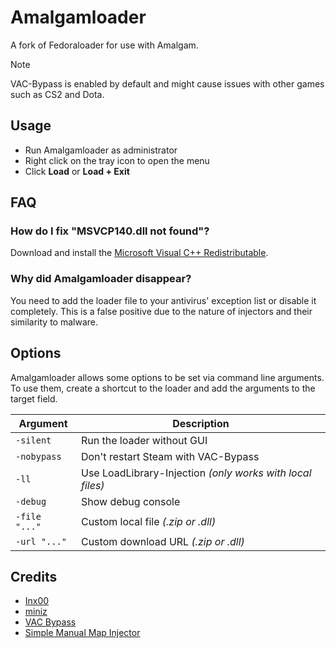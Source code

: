 # Amalgamloader


A fork of Fedoraloader for use with Amalgam.

> [!NOTE]  
> VAC-Bypass is enabled by default and might cause issues with other games such as CS2 and Dota.

## Usage

- Run Amalgamloader as administrator
- Right click on the tray icon to open the menu
- Click **Load** or **Load + Exit**


## FAQ

### How do I fix "MSVCP140.dll not found"?

Download and install the [Microsoft Visual C++ Redistributable](https://aka.ms/vs/17/release/vc_redist.x86.exe).


### Why did Amalgamloader disappear?

You need to add the loader file to your antivirus' exception list or disable it completely.
This is a false positive due to the nature of injectors and their similarity to malware.


## Options

Amalgamloader allows some options to be set via command line arguments.
To use them, create a shortcut to the loader and add the arguments to the target field.

| Argument | Description |
| --- | --- |
| `-silent` | Run the loader without GUI |
| `-nobypass` | Don't restart Steam with VAC-Bypass |
| `-ll` | Use LoadLibrary-Injection *(only works with local files)* |
| `-debug` | Show debug console |
| `-file "..."` | Custom local file *(.zip or .dll)* |
| `-url "..."` | Custom download URL *(.zip or .dll)* |

## Credits

- [Inx00](https://github.com/lnx00)
- [miniz](https://github.com/richgel999/miniz)
- [VAC Bypass](https://github.com/danielkrupinski/VAC-Bypass)
- [Simple Manual Map Injector](https://github.com/TheCruZ/Simple-Manual-Map-Injector)

